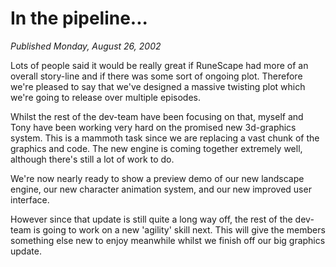 # In the pipeline...
*Published Monday, August 26, 2002*

Lots of people said it would be really great if RuneScape had more of an overall story-line and if there was some sort of ongoing plot. Therefore we're pleased to say that we've designed a massive twisting plot which we're going to release over multiple episodes.

Whilst the rest of the dev-team have been focusing on that, myself and Tony have been working very hard on the promised new 3d-graphics system. This is a mammoth task since we are replacing a vast chunk of the graphics and code. The new engine is coming together extremely well, although there's still a lot of work to do.

We're now nearly ready to show a preview demo of our new landscape engine, our new character animation system, and our new improved user interface.

However since that update is still quite a long way off, the rest of the dev-team is going to work on a new 'agility' skill next. This will give the members something else new to enjoy meanwhile whilst we finish off our big graphics update.
